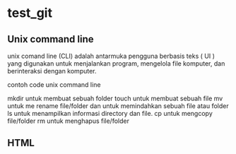 # test_git

## Unix command line

unix comand line (CLI) adalah antarmuka pengguna berbasis teks ( UI ) yang digunakan untuk menjalankan program, mengelola file komputer, dan berinteraksi dengan komputer.

contoh code unix command line

mkdir untuk membuat sebuah folder
touch untuk membuat sebuah file
mv untuk me rename file/folder dan untuk memindahkan sebuah file atau folder
ls untuk menampilkan informasi directory dan file.
cp untuk mengcopy file/folder
rm untuk menghapus file/folder


## HTML
